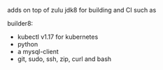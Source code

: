 adds on top of zulu jdk8 for building and CI
such as 

builder8:

- kubectl v1.17 for kubernetes
- python
- a mysql-client
- git, sudo, ssh, zip, curl and bash
